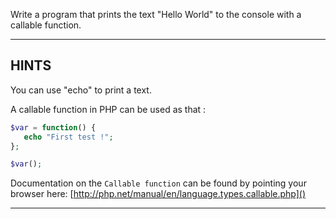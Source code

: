 Write a program that prints the text "Hello World" to the console with a callable function.

----------------------------------------------------------------------
## HINTS

You can use "echo" to print a text.

A callable function in PHP can be used as that :

```php
$var = function() {
   echo "First test !";
};

$var();
```

Documentation on the `Callable function` can be found by pointing your browser here:
  [http://php.net/manual/en/language.types.callable.php]()

----------------------------------------------------------------------
